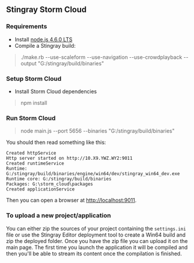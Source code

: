 Stingray Storm Cloud
--------------------

### Requirements

- Install [node.js 4.6.0 LTS](https://nodejs.org/en/)
- Compile a Stingray build:
 > ./make.rb --use-scaleform --use-navigation --use-crowdplayback --output "G:/stingray/build/binaries"

### Setup Storm Cloud

- Install Storm Cloud dependencies
> npm install

### Run Storm Cloud

> node main.js --port 5656 --binaries "G:/stingray/build/binaries"

You should then read something like this:
```
Created httpService
Http server started on http://10.X9.YWZ.WY2:9011
Created runtimeService
Runtime: G:/stingray/build/binaries/engine/win64/dev/stingray_win64_dev.exe
Runtime core: G:/stingray/build/binaries
Packages: G:\storm_cloud\packages
Created applicationService
```

Then you can open a browser at [http://localhost:9011](http://localhost:9011).

### To upload a new project/application

You can either zip the sources of your project containing the `settings.ini` file or use the
 Stingray Editor deployment tool to create a Win64 build and zip the deployed folder.
 Once you have the zip file you can upload it on the main page. The first time you launch the application it
 will be compiled and then you'll be able to stream its content once the compilation is finished. 
